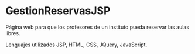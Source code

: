 # GestionReservasJSP
Página web para que los profesores de un instituto pueda reservar las aulas libres.

Lenguajes utilizados JSP, HTML, CSS, JQuery, JavaScript.
